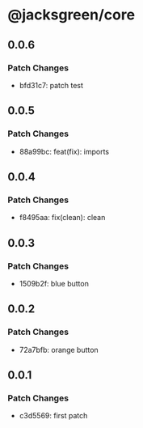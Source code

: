 # @jacksgreen/core

## 0.0.6

### Patch Changes

- bfd31c7: patch test

## 0.0.5

### Patch Changes

- 88a99bc: feat(fix): imports

## 0.0.4

### Patch Changes

- f8495aa: fix(clean): clean

## 0.0.3

### Patch Changes

- 1509b2f: blue button

## 0.0.2

### Patch Changes

- 72a7bfb: orange button

## 0.0.1

### Patch Changes

- c3d5569: first patch
